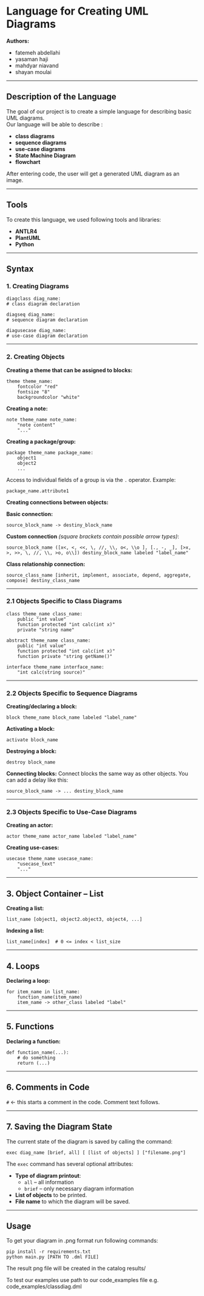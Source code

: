 # Language for Creating UML Diagrams

**Authors:**  
- fatemeh abdellahi 
- yasaman haji  
- mahdyar niavand  
- shayan moulai

---

## Description of the Language

The goal of our project is to create a simple language for describing basic UML diagrams.  
Our language will be able to describe :
- **class diagrams**
- **sequence diagrams**
- **use-case diagrams**  
- **State Machine Diagram**  
- **flowchart**  

After entering code, the user will get a generated UML diagram as an image.  

---

## Tools

To create this language, we used following tools and libraries:

- **ANTLR4**
- **PlantUML**
- **Python**

---

## Syntax

### 1. Creating Diagrams

```
diagclass diag_name:
# class diagram declaration

diagseq diag_name:
# sequence diagram declaration

diagusecase diag_name:
# use-case diagram declaration
```
---

### 2. Creating Objects

**Creating a theme that can be assigned to blocks:**
```
theme theme_name:
    fontcolor "red"
    fontsize "8"
    backgroundcolor "white"
```

**Creating a note:**
```
note theme_name note_name:
    "note content"
    "..."
```

**Creating a package/group:**
```
package theme_name package_name:
    object1
    object2
    ...
```

Access to individual fields of a group is via the `.` operator. Example:
```
package_name.attribute1
```

**Creating connections between objects:**

**Basic connection:**
```
source_block_name -> destiny_block_name
```

**Custom connection** *(square brackets contain possible arrow types)*:
```
source_block_name ([x<, <, <<, \, //, \\, o<, \\o ], [., -, _], [>x, >, >>, \, //, \\, >o, o\\]) destiny_block_name labeled "label_name"
```

**Class relationship connection:**
```
source_class_name [inherit, implement, associate, depend, aggregate, compose] destiny_class_name
```

---

### 2.1 Objects Specific to Class Diagrams

```
class theme_name class_name:
    public "int value"
    function protected "int calc(int x)"
    private "string name"

abstract theme_name class_name:
    public "int value"
    function protected "int calc(int x)"
    function private "string getName()"

interface theme_name interface_name:
    "int calc(string source)"
```

---

### 2.2 Objects Specific to Sequence Diagrams

**Creating/declaring a block:**
```
block theme_name block_name labeled "label_name"
```

**Activating a block:**
```
activate block_name
```

**Destroying a block:**
```
destroy block_name
```

**Connecting blocks:**
Connect blocks the same way as other objects. You can add a delay like this:
```
source_block_name -> ... destiny_block_name
```

---

### 2.3 Objects Specific to Use-Case Diagrams

**Creating an actor:**
```
actor theme_name actor_name labeled "label_name"
```

**Creating use-cases:**
```
usecase theme_name usecase_name:
    "usecase_text"
    "..."
```

---

## 3. Object Container – List

**Creating a list:**
```
list_name [object1, object2.object3, object4, ...]
```

**Indexing a list:**
```
list_name[index]  # 0 <= index < list_size
```

---

## 4. Loops

**Declaring a loop:**
```
for item_name in list_name:
    function_name(item_name)
    item_name -> other_class labeled "label"
```

---

## 5. Functions

**Declaring a function:**
```
def function_name(...):
    # do something
    return (...)
```

---

## 6. Comments in Code

`#` ← this starts a comment in the code. Comment text follows.

---

## 7. Saving the Diagram State

The current state of the diagram is saved by calling the command:
```
exec diag_name [brief, all] [ [list of objects] ] ["filename.png"]
```

The `exec` command has several optional attributes:

- **Type of diagram printout**:  
  - `all` – all information  
  - `brief` – only necessary diagram information
- **List of objects** to be printed.
- **File name** to which the diagram will be saved.

---

## Usage

To get your diagram in .png format run following commands:

```
pip install -r requirements.txt
python main.py [PATH TO .dml FILE]
```

The result png file will be created in the catalog results/

To test our examples use path to our code_examples file e.g. code_examples/classdiag.dml
